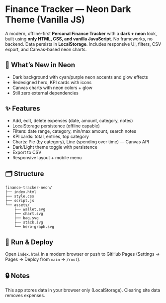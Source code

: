 # Finance Tracker — Neon Dark Theme (Vanilla JS)

A modern, offline-first **Personal Finance Tracker** with a **dark + neon** look, built using **only HTML, CSS, and vanilla JavaScript**. No frameworks, no backend. Data persists in **LocalStorage**. Includes responsive UI, filters, CSV export, and Canvas-based neon charts.

## 🎨 What’s New in Neon
- Dark background with cyan/purple neon accents and glow effects
- Redesigned hero, KPI cards with icons
- Canvas charts with neon colors + glow
- Still zero external dependencies

## ✨ Features
- Add, edit, delete expenses (date, amount, category, notes)
- LocalStorage persistence (offline capable)
- Filters: date range, category, min/max amount, search notes
- KPI cards: total, entries, top category
- Charts: Pie (by category), Line (spending over time) — Canvas API
- Dark/Light theme toggle with persistence
- Export to CSV
- Responsive layout + mobile menu

## 🗂️ Structure
```
finance-tracker-neon/
├── index.html
├── style.css
├── script.js
└── assets/
    ├── wallet.svg
    ├── chart.svg
    ├── bag.svg
    ├── stack.svg
    └── hero-graph.svg
```

## 🚀 Run & Deploy
Open `index.html` in a modern browser or push to GitHub Pages (Settings → Pages → Deploy from `main` → `/root`).

## 🔒 Notes
This app stores data in your browser only (LocalStorage). Clearing site data removes expenses.
